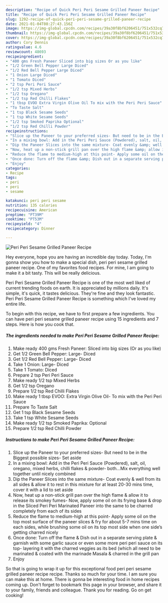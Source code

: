 ```yaml
---
description: "Recipe of Quick Peri Peri Sesame Grilled Paneer Recipe"
title: "Recipe of Quick Peri Peri Sesame Grilled Paneer Recipe"
slug: 1292-recipe-of-quick-peri-peri-sesame-grilled-paneer-recipe
date: 2021-01-04T08:27:43.156Z
image: https://img-global.cpcdn.com/recipes/39a30f8bf6206451/751x532cq70/peri-peri-sesame-grilled-paneer-recipe-recipe-main-photo.jpg
thumbnail: https://img-global.cpcdn.com/recipes/39a30f8bf6206451/751x532cq70/peri-peri-sesame-grilled-paneer-recipe-recipe-main-photo.jpg
cover: https://img-global.cpcdn.com/recipes/39a30f8bf6206451/751x532cq70/peri-peri-sesame-grilled-paneer-recipe-recipe-main-photo.jpg
author: Cory Dennis
ratingvalue: 4.6
reviewcount: 48693
recipeingredient:
- "400 gms Fresh Paneer Sliced into big sizes Or as you like"
- "1/2 Green Bell Pepper Large Diced"
- "1/2 Red Bell Pepper Large Diced"
- "1 Onion Large Diced"
- "1 Tomato Diced"
- "2 tsp Peri Peri Sauce"
- "1/2 tsp Mixed Herbs"
- "1/2 tsp Oregano"
- "1/2 tsp Red Chilli Flakes"
- "1 tbsp EVOO Extra Virgin Olive Oil To mix with the Peri Peri Sauce"
- "To Taste Salt"
- "1 tsp Black Sesame Seeds"
- "1 tsp White Sesame Seeds"
- "1/2 tsp Smoked Paprika Optional"
- "1/2 tsp Red Chilli Powder"
recipeinstructions:
- "Slice up the Paneer to your preferred sizes- But need to be in the Biggest possible sizes- Set aside"
- "In a mixing bowl: Add in the Peri Peri Sauce (Powdered), salt, oil, oregano, mixed herbs, chilli flakes &amp; powder- both...Mix everything well together until nicely combined"
- "Dip the Paneer Slices into the same mixture- Coat evenly &amp; well from its all sides &amp; allow it to rest in this mixture for at least 20-30 mins time, cover it with a lid to set aside"
- "Now, heat up a non-stick grill pan over the high flame &amp; allow it to release its smokey fumes- Now, apply some oil on its frying base &amp; drop in the Sliced Peri Peri Marinated Paneer into the same to be charred completely from each of its sides"
- "Reduce the flame to medium-high at this point- Apply some oil on the top most surface of the paneer slices &amp; fry for about 5-7 mins time on each sides, while brushing some oil on its top most side when one side’s getting charred nicely"
- "Once done: Turn off the flame &amp; Dish out in a separate serving plate &amp; garnish with some garlic sauce or even some more peri peri sauce on its top- layering it with the charred veggies as its bed (which all need to be marinated &amp; coated with the marinade Masala &amp; charred in the grill pan"
- "Enjoy"
categories:
- Recipe
tags:
- peri
- peri
- sesame

katakunci: peri peri sesame 
nutrition: 135 calories
recipecuisine: American
preptime: "PT39M"
cooktime: "PT53M"
recipeyield: "4"
recipecategory: Dinner

---
```



![Peri Peri Sesame Grilled Paneer Recipe](https://img-global.cpcdn.com/recipes/39a30f8bf6206451/751x532cq70/peri-peri-sesame-grilled-paneer-recipe-recipe-main-photo.jpg)

Hey everyone, hope you are having an incredible day today. Today, I'm gonna show you how to make a special dish, peri peri sesame grilled paneer recipe. One of my favorites food recipes. For mine, I am going to make it a bit tasty. This will be really delicious.

Peri Peri Sesame Grilled Paneer Recipe is one of the most well liked of current trending foods on earth. It is appreciated by millions daily. It's simple, it's quick, it tastes delicious. They're fine and they look fantastic. Peri Peri Sesame Grilled Paneer Recipe is something which I've loved my entire life.




To begin with this recipe, we have to first prepare a few ingredients. You can have peri peri sesame grilled paneer recipe using 15 ingredients and 7 steps. Here is how you cook that.

<!--inarticleads1-->

##### The ingredients needed to make Peri Peri Sesame Grilled Paneer Recipe:

1. Make ready 400 gms Fresh Paneer: Sliced into big sizes (Or as you like)
1. Get 1/2 Green Bell Pepper: Large- Diced
1. Get 1/2 Red Bell Pepper: Large- Diced
1. Take 1 Onion: Large- Diced
1. Take 1 Tomato: Diced
1. Prepare 2 tsp Peri Peri Sauce
1. Make ready 1/2 tsp Mixed Herbs
1. Get 1/2 tsp Oregano
1. Prepare 1/2 tsp Red Chilli Flakes
1. Make ready 1 tbsp EVOO: Extra Virgin Olive Oil- To mix with the Peri Peri Sauce
1. Prepare To Taste Salt
1. Get 1 tsp Black Sesame Seeds
1. Take 1 tsp White Sesame Seeds
1. Make ready 1/2 tsp Smoked Paprika: Optional
1. Prepare 1/2 tsp Red Chilli Powder




<!--inarticleads2-->

##### Instructions to make Peri Peri Sesame Grilled Paneer Recipe:

1. Slice up the Paneer to your preferred sizes- But need to be in the Biggest possible sizes- Set aside
1. In a mixing bowl: Add in the Peri Peri Sauce (Powdered), salt, oil, oregano, mixed herbs, chilli flakes &amp; powder- both...Mix everything well together until nicely combined
1. Dip the Paneer Slices into the same mixture- Coat evenly &amp; well from its all sides &amp; allow it to rest in this mixture for at least 20-30 mins time, cover it with a lid to set aside
1. Now, heat up a non-stick grill pan over the high flame &amp; allow it to release its smokey fumes- Now, apply some oil on its frying base &amp; drop in the Sliced Peri Peri Marinated Paneer into the same to be charred completely from each of its sides
1. Reduce the flame to medium-high at this point- Apply some oil on the top most surface of the paneer slices &amp; fry for about 5-7 mins time on each sides, while brushing some oil on its top most side when one side’s getting charred nicely
1. Once done: Turn off the flame &amp; Dish out in a separate serving plate &amp; garnish with some garlic sauce or even some more peri peri sauce on its top- layering it with the charred veggies as its bed (which all need to be marinated &amp; coated with the marinade Masala &amp; charred in the grill pan
1. Enjoy




So that is going to wrap it up for this exceptional food peri peri sesame grilled paneer recipe recipe. Thanks so much for your time. I am sure you can make this at home. There is gonna be interesting food in home recipes coming up. Don't forget to bookmark this page in your browser, and share it to your family, friends and colleague. Thank you for reading. Go on get cooking!
